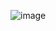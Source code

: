 ![image](https://github.com/maximiliano94/numero-secreto/assets/33096329/809c421d-7e0a-4324-952a-950461b74492)
